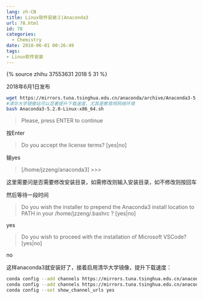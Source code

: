 ```yaml
---
lang: zh-CN
title: Linux软件安装②|Anaconda3
url: 78.html
id: 78
categories:
  - Chemistry
date: 2018-06-01 00:26:49
tags:
- Linux软件安装
---
```

{% source zhihu 37553631 2018 5 31  %}

2018年6月1日发布

```sh
wget https://mirrors.tuna.tsinghua.edu.cn/anaconda/archive/Anaconda3-5.2.0-Linux-x86_64.sh
#清华大学镜像站可以显著提升下载速度，尤其是教育网网络环境
bash Anaconda3-5.2.0-Linux-x86_64.sh
```
<!--more-->

> Please, press ENTER to continue

按Enter

> Do you accept the license terms? \[yes|no\]

输yes

> \[/home/jzzeng/anaconda3\] >>>

这里需要问是否需要修改安装目录，如需修改则输入安装目录，如不修改则按回车

然后等待一段时间

> Do you wish the installer to prepend the Anaconda3 install location to PATH in your /home/jzzeng/.bashrc ? \[yes|no\]

yes

> Do you wish to proceed with the installation of Microsoft VSCode? \[yes|no\]

no

这样anaconda3就安装好了，接着启用清华大学镜像，提升下载速度：
```sh
conda config --add channels https://mirrors.tuna.tsinghua.edu.cn/anaconda/pkgs/free/
conda config --add channels https://mirrors.tuna.tsinghua.edu.cn/anaconda/pkgs/main/
conda config --set show_channel_urls yes
```
